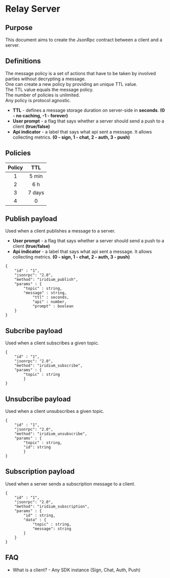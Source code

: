 
# Relay Server

## Purpose

This document aims to create the JsonRpc contract between a client and a server. 

## Definitions

The message policy is a set of actions that have to be taken by involved parties without decrypting a message.<br>
One can create a new policy by providing an unique TTL value.<br>
The TTL value equals the message policy.<br>
The number of policies is unlimited.<br>
Any policy is protocol agnostic.

* **TTL** - defines a message storage duration on server-side in **seconds**. **(0 - no caching, -1 - forever)**
* **User prompt** - a flag that says whether a server should send a push to a client **(true/false)**
* **Api indicator** - a label that says what api sent a message. It allows collecting metrics. **(0 - sign, 1 - chat, 2 - auth, 3 - push)**

## Policies

| Policy 	|   TTL   	|
|:------:	|:-------:	|
|    1   	|   5 min  	|
|    2   	|    6 h   	|
|    3   	|  7 days  	|
|    4   	| 0 	|


## Publish payload

Used when a client publishes a message to a server.
* **User prompt** - a flag that says whether a server should send a push to a client **(true/false)**
* **Api indicator** - a label that says what api sent a message. It allows collecting metrics. **(0 - sign, 1 - chat, 2 - auth, 3 - push)**

```jsonc
{
	"id" : "1",
	"jsonrpc": "2.0",
	"method": "iridium_publish",
	"params" : {
		"topic" : string,
		"message" : string,  
        	"ttl" : seconds,
	        "api" : number, 
        	"prompt" : boolean
    }
}
```

## Subcribe payload

Used when a client subscribes a given topic.

```jsonc
{
	"id" : "1",
	"jsonrpc": "2.0",
	"method": "iridium_subscribe",
	"params" : {
		"topic" : string
    	}
}
```

## Unsubcribe payload

Used when a client unsubscribes a given topic.

```jsonc
{
	"id" : "1",
	"jsonrpc": "2.0",
	"method": "iridium_unsubscribe",
	"params" : {
		"topic" : string,
		"id": string
    	}
}
```

## Subscription payload

Used when a server sends a subscription message to a client.

```jsonc
{
	"id" : "1",
	"jsonrpc": "2.0",
	"method": "iridium_subscription",
	"params" : {
		"id" : string,
		"data" : {
			"topic" : string,
			"message": string
		}
	}
}
```

## FAQ

* What is a client? - Any SDK instance (Sign, Chat, Auth, Push)
